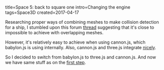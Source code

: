 title=Space 5: back to square one
intro=Changing the engine
tags=Space3D
created=2017-04-17

Researching proper ways of combining meshes to make collision detection for a ship,
I stumbled upon this forum [thread][] suggesting that it's close to impossible to achieve
with overlapping meshes.

However, it's relatively easy to achieve when using cannon.js, which babylon.js is using internally.
Also, cannon.js and three.js integrate [nicely][].

[thread]: http://www.html5gamedevs.com/topic/27859-what-is-the-future-way-to-create-compound-impostors/
[nicely]: https://github.com/schteppe/cannon.js/blob/master/examples/threejs.html

So I decided to switch from babylon.js to three.js and cannon.js.
And now we have same stuff as on the [first step][].

[first step]: space-1-movement.html

<div>
		<script src="three.js"></script>
		<script src="cannon.js"></script>
		<script>
			// Our Javascript will go here.

var scene = new THREE.Scene();
var camera = new THREE.PerspectiveCamera( 75, 686/460, 0.1, 1000 );
var renderer = new THREE.WebGLRenderer();
renderer.setSize(  686, 460);
document.querySelector('.post').appendChild( renderer.domElement );

world = new CANNON.World();
world.gravity.set(0,0,0);
world.broadphase = new CANNON.NaiveBroadphase();
world.solver.iterations = 10;


var ship={
	w:3,
	h:5,
	cells:
		[[0,1,0],
		 [1,1,1],
		 [1,1,1],
		 [1,1,1],
		 [2,0,2]],
	walls:[//h
		[[0,2,0],
		 [1,0,1],
		 [0,0,0],
		 [0,0,0],
		 [1,2,1],
		 [0,0,0]],
	       //v
		[[0,2,2,0],
		 [2,0,0,2],
		 [1,0,0,1],
		 [2,0,0,2],
		 [0,0,0,0]]],
	};

function ship_builder(ship, THREE_parent, CANNON_world){
	var x_origin=ship.h/2.0-0.5;
	var y_origin=ship.w/2.0-0.5;
	var THREE_Geometry, CANNON_body;
	var add_box=function(x,y,z,x0,y0,z0){
		//note: uses real coords (x fw, y lt, z up)
		var geometry = new THREE.BoxGeometry(x,y,z);
		var cube = new THREE.Mesh( geometry ); // adding material argument might save garbage
		cube.position.set(x0,y0,z0);
		THREE_Geometry.mergeMesh( cube );
		var shape = new CANNON.Box(new CANNON.Vec3(x,y,z));
		CANNON_body.addShape(shape, new CANNON.Vec3(x0,y0,z0));
	};
	var mkbox=function(r,c,up,r0,c0,up0){
		//wrapper around above function to pass expected args
		//uses map coords (row, column, floor)
		return add_box(r,c,up,-r0+x_origin,-c0+y_origin,up0);
	}
	var floor=function(r,c,ceil=0){
		return mkbox(1, 1, 0.1, r, c, ceil);
	};
	var add_cyl=function(r1,r2,len,x0,y0,z0){
		segments = 12;
		//(radiusTop, radiusBottom, height, radiusSegments, heightSegments, openEnded, thetaStart, thetaLength)
		var geometry = new THREE.CylinderGeometry( r1, r2, len, segments );
		var cylinder = new THREE.Mesh( geometry ); // adding material argument might save garbage
		cylinder.rotation.z=-Math.PI/2;
		cylinder.position.set(x0,y0,z0);
		THREE_Geometry.mergeMesh( cylinder );

		// ( radiusTop  radiusBottom  height  numSegments )
		var shape = new CANNON.Cylinder ( r1, r2, len, segments );
		var quat = new CANNON.Quaternion();
		quat.setFromAxisAngle(new CANNON.Vec3(1,0,0),-Math.PI/2);
		var translation = new CANNON.Vec3(0,0,0);
		shape.transformAllPoints(translation,quat);
		quat.setFromAxisAngle(new CANNON.Vec3(0,0,1),-Math.PI/2);
		shape.transformAllPoints(translation,quat);
		CANNON_body.addShape(shape, new CANNON.Vec3(x0,y0,z0));
	};
	var engine=function(r,c){
		return add_cyl(0.4, 0.5, 1, -r+x_origin, -c+y_origin, 0.5);
	};
	var wall=[
		function(r,c){//h
		return mkbox(0.1, 1, 1, r, c, 0.5);
		},
		function(r,c){//v
		return mkbox(1, 0.1, 1, r, c, 0.5);
		}];
	var THREE_Geometry = new THREE.Geometry();
	// var material = new THREE.MeshBasicMaterial( { color: 0x00ff00 } );
	var CANNON_body = new CANNON.Body({ mass: 1 });
	//cells
	for(var r=0;r<ship.h;r++){
		for(var c=0;c<ship.w;c++){
			switch(ship.cells[r][c]){
				case 1:
					// boxes.push(floor(x,y));
					floor(r,c);
				break;
				case 2:
					// boxes.push(engine(x,y));
					engine(r,c);
				break;
			}
		}
	}
	//horiz walls
	for(var c=0;c<ship.w;c++){
		for(var r=0;r<=ship.h;r++){
			switch(ship.walls[0][r][c]){
				case 1:
					wall[0](r-0.5,c);
				break;
			}
		}
	}
	//vert walls
	for(var c=0;c<=ship.w;c++){
		for(var r=0;r<ship.h;r++){
			switch(ship.walls[1][r][c]){
				case 1:
					wall[1](r,c-0.5);
				break;
			}
		}
	}
	// return boxes;
	var mat = new THREE.MeshLambertMaterial( );
	var cube = new THREE.Mesh( THREE_Geometry, mat);
	THREE_parent.add( cube );
	CANNON_world.addBody(CANNON_body);
	return [cube,CANNON_body];
};

function lturn(x,y,z){
	var v=ship[0].localToWorld(new THREE.Vector3( x, y, z ));
	v=v.sub(ship[0].position);
	v.multiplyScalar(0.1);
	// ship[1].angularVelocity.vadd(new CANNON.Vec3(v.x,v.y,v.z));
	ship[1].angularVelocity=ship[1].angularVelocity.vadd(v);
	// ship[1].angularVelocity.set(v.x*mod,v.y*mod,v.z*mod);
}

function lmove(x,y,z){
	mod=0.1;
	ship[1].applyLocalImpulse(new CANNON.Vec3(x*mod,y*mod,z*mod),new CANNON.Vec3( 0, 0, 0 ))
}

ship=(ship_builder(ship,scene,world));
var axisHelper = new THREE.AxisHelper( 5 );
ship[0].add( axisHelper );
ship[1].angularDamping = 0.5;
ship[1].linearDamping = 0.5;
// ship[1].angularVelocity.set(0.1,0.2,0.3);
// ship[1].angularVelocity.set(0.0,0.0,0.5);

const pointLight =
  new THREE.PointLight(0xFFFFFF);

  // set its position
  pointLight.position.x = 10;
  pointLight.position.y = 50;
  pointLight.position.z = 130;

  // add to the scene
  scene.add(pointLight);

// var geometry = new THREE.Geometry();
// var material = new THREE.MeshBasicMaterial( { color: 0x00ff00 } );
// body = new CANNON.Body({ mass: 1 });
// // add_box(1,2,3,0,0,0,geometry,body);
// var cube = new THREE.Mesh( geometry, material );
// var axisHelper = new THREE.AxisHelper( 5 );
// cube.add( axisHelper );
// scene.add( cube );
// body.angularVelocity.set(0,10,0);
// body.angularDamping = 0.1;
// world.addBody(body);

camera.position.z = 5

buttons=[];
document.addEventListener( 'keyup', function(e){buttons[e.keyCode]=false;});
document.addEventListener( 'keydown', function(e){ buttons[e.keyCode]=true; e.preventDefault(); });
function controls(){
	       if(buttons[38]){ //up
		       lturn(0,-1,0)
	       }
	       if(buttons[37]){ //left
		       lturn(0,0,1)
	       }
	       if(buttons[40]){ //down
		       lturn(0,1,0)
	       }
	       if(buttons[39]){ //right
		       lturn(0,0,-1)
	       }
	       if(buttons[87]){ //w
		       lmove(1,0,0)
	       }
	       if(buttons[65]){ //a
		       lmove(0,1,0)
	       }
	       if(buttons[83]){ //s
		       lmove(-1,0,0)
	       }
	       if(buttons[68]){ //d
		       lmove(0,-1,0)
	       }
	       if(buttons[81]){ //q
		       lturn(-1,0,0)
	       }
	       if(buttons[69]){ //e
		       lturn(1,0,0)
	       }
	       if(buttons[82]){ //r
		       lmove(0,0,1)
	       }
	       if(buttons[70]){ //f
		       lmove(0,0,-1)
	       }
}

function render() {
	requestAnimationFrame( render );
	// cube.rotation.x += 0.1;
	// cube.rotation.y += 0.01;
	// cube.rotation.z += 0.001;
	controls();
	         world.step(1/60);

		   // Copy coordinates from Cannon.js to Three.js
	   // cube.position.copy(body.position);
	   ship[0].position.copy(ship[1].position);
	   // cube.quaternion.copy(body.quaternion);
	   ship[0].quaternion.copy(ship[1].quaternion);

	renderer.render( scene, camera );
}
render();
		</script>
</div>
